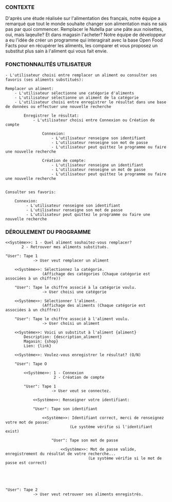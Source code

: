    ### CONTEXTE
   
D'après une étude réalisée sur l'alimentation des français, notre équipe a remarqué que tout le monde souhaite changer son alimentation mais ne sais
pas par quoi commencer. Remplacer le Nutella par une pâte aux noisettes, oui, mais laqeulle? Et dans magasin l'acheter?
Notre équipe de développeur a eu l'idée de créer un programme qui interagirait avec la base Open Food Facts pour en récupérer les aliments, les comparer
et vous proposez un substitut plus sain à l'aliment qui vous fait envie.


   ### FONCTIONNALITÉS UTILISATEUR

    - L'utilisateur choisi entre remplacer un aliment ou consulter ses favoris (ses aliments substitués):

    Remplacer un aliment:
        - L'utilisateur sélectionne une catégorie d'aliments
        - L'utilisateur sélectionne un aliment de la catégorie
        - L'utilisateur choisi entre enregistrer le résultat dans une base de données ou effectuer une nouvelle recherche
        
            Enregistrer le résultat:
                - L'utilisateur choisi entre Connexion ou Création de compte
                
                    Connexion:
                        - L'utilisateur renseigne son identifiant
                        - L'utilisateur renseigne son mot de passe
                        - L'utilisateur peut quittez le programme ou faire une nouvelle recherche
                    
                    Création de compte:
                        - L'utilisateur renseigne un identifiant
                        - L'utilisateur renseigne un mot de passe
                        - L'utilisateur peut quittez le programme ou faire une nouvelle recherche
                        

    Consulter ses favoris:
    
        Connexion:
             - L'utilisateur renseigne son identifiant
             - L'utilisateur renseigne son mot de passe
             - L'utilisateur peut quittez le programme ou faire une nouvelle recherche
             
             
   ### DÉROULEMENT DU PROGRAMME
    
    <<Système>>: 1 - Quel aliment souhaitez-vous remplacer?
           2 - Retrouver mes aliments substitués.
             
    "User": Tape 1
                -> User veut remplacer un aliment

        <<Système>>: Sélectionnez la catégorie.
                    (Affichage des catégories (Chaque catégorie est associées à un chiffre))
            
        "User": Tape le chiffre associé à la catégorie voulu.
                    -> User choisi une catégorie
            
        <<Système>>: Sélectionner l'aliment.
                    (Affichage des aliments (Chaque catégorie est associées à un chiffre))
            
        "User": Tape le chiffre associé à l'aliment voulu.
                    -> User choisi un aliment

        <<Système>>: Voici un substitut à l'aliment {aliment}
            Description: {description_aliment}
            Magasin: {shop}
            Lien: {link}
    
        <<Système>>: Voulez-vous enregistrer le résultat? (O/N)

        "User": Tape O
        
            <<Système>>: 1 - Connexion
                         2 - Création de compte
                      
            "User": Tape 1
                        -> User veut se connectez.

                <<Système>>: Renseigner votre identifiant:
                
                "User": Tape son identifiant
                
                    <<Système>>: Identifiant correct, merci de renseignez votre mot de passe:
                                (Le système vérifie si l'identifiant exist)
                
                        "User": Tape son mot de passe
                        
                            <<Système>>: Mot de passe valide, enregistrement du résultat de votre recherche...
                                        (Le système vérifie si le mot de passe est correct)
                            
                            
                            
        

    "User": Tape 2
                -> User veut retrouver ses aliments enregistrés.
